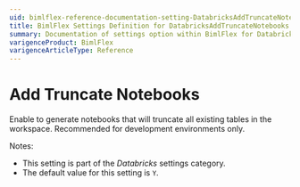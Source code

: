 ```yaml
---
uid: bimlflex-reference-documentation-setting-DatabricksAddTruncateNotebooks
title: BimlFlex Settings Definition for DatabricksAddTruncateNotebooks
summary: Documentation of settings option within BimlFlex for DatabricksAddTruncateNotebooks
varigenceProduct: BimlFlex
varigenceArticleType: Reference
---
```


# Add Truncate Notebooks

Enable to generate notebooks that will truncate all existing tables in the workspace. Recommended for development environments only.

Notes:

* This setting is part of the *Databricks* settings category.
* The default value for this setting is `Y`.
